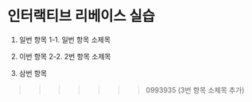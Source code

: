 # 인터랙티브 리베이스 실습

1. 일번 항목
1-1. 일번 항목 소제목

2. 이번 항목
2-2. 2번 항목 소제목

3. 삼번 항목
>>>>>>> 0993935 (3번 항목 소제목 추가)
